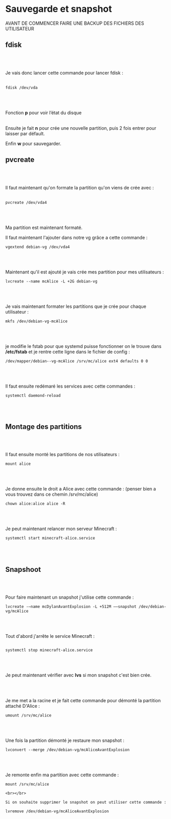 ﻿# Sauvegarde et snapshot

AVANT DE COMMENCER FAIRE UNE BACKUP DES FICHIERS DES UTILISATEUR

## fdisk
<br></br>

Je vais donc lancer cette commande pour lancer fdisk :
<br></br>
````
fdisk /dev/vda

````

<br></br>




Fonction __p__ pour voir l’état du disque
<br></br>

Ensuite je fait __n__ pour crée une nouvelle partition, puis 2 fois entrer pour laisser par défault.

Enfin __w__ pour sauvegarder.

## pvcreate

<br></br>

Il faut maintenant qu'on formate la partition qu'on viens de crée avec :
<br></br>

````
pvcreate /dev/vda4

````
<br></br>

Ma partition est maintenant formaté.

Il faut maintenant l'ajouter dans notre vg grâce a cette commande : 

```` 
vgextend debian-vg /dev/vda4

````
<br></br>

Maintenant qu'il est ajouté je vais crée mes partition pour mes utilisateurs :

````
lvcreate --name mcAlice -L +2G debian-vg

````
<br></br>

Je vais maintenant formater les partitions que je crée pour chaque utilisateur :

````
mkfs /dev/debian-vg-mcAlice

````

<br></br>

je modifie le fstab pour que systemd puisse fonctionner on le trouve dans __/etc/fstab__ et je rentre cette ligne dans le fichier de config : 

````
/dev/mapper/debian--vg-mcAlice /srv/mc/alice ext4 defaults 0 0
````
<br></br>

Il faut ensuite redémaré les services avec cette commandes :

````
systemctl daemond-reload

````


<br></br>
## Montage des partitions
<br></br>

Il faut ensuite monté les partitions de nos utilisateurs :

````
mount alice

`````

<br></br>

Je donne ensuite le droit a Alice avec cette commande : (penser bien a vous trouvez dans ce chemin /srv/mc/alice)

````
chown alice:alice alice -R
````

<br></br>

Je peut maintenant relancer mon serveur Minecraft :

````
systemctl start minecraft-alice.service

````
<br></br>

## Snapshoot 

<br></br>

Pour faire maintenant un snapshot j'utilise cette commande : 

```
lvcreate -–name mcDylanAvantExplosion -L +512M ––snapshot /dev/debian-vg/mcAlice

````

<br></br>

Tout d'abord j'arrête le service Minecraft :

````

systemctl stop minecraft-alice.service

````
<br></br>

Je peut maintenant vérifier avec __lvs__ si mon snapshot c'est bien crée.


<br></br>

Je me met a la racine et je fait cette commande pour démonté la partition attaché D'Alice : 

````
umount /srv/mc/alice

````


<br></br>



Une fois la partition démonté je restaure mon snapshot :

```
lvconvert --merge /dev/debian-vg/mcAliceAvantExplosion

````

<br></br>

Je remonte enfin ma partition avec cette commande : 

````
mount /srv/mc/alice

<br></br>

Si on souhaite supprimer le snapshot on peut utiliser cette commande :

````
    lvremove /dev/debian-vg/mcAliceAvantExplosion

